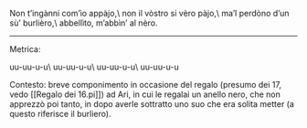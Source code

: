Non t’ingànni com’ìo appàjo,\\
non il vòstro si vèro pàjo,\\
ma’l perdòno d’un sù’ burlièro,\\
abbellìto, m’abbìn’ al nèro.

---
  
Metrica:

uu-uu-u-u\\
uu-uu-u-u\\
uu-uu-u-u\\
uu-uu-u-u

Contesto: breve componimento in occasione del regalo (presumo dei 17, vedo [[Regalo dei 16.pi]]) ad Ari, in cui le regalai un anello nero, che non apprezzò poi tanto, in dopo averle sottratto uno suo che era solita metter (a questo riferisce il burliero).